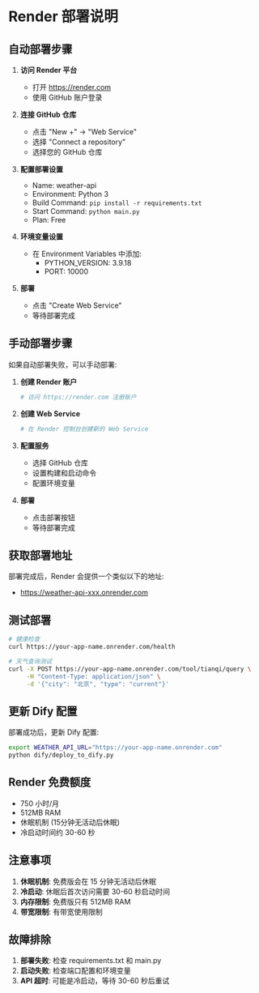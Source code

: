 # Render 部署说明

## 自动部署步骤

1. **访问 Render 平台**
   - 打开 https://render.com
   - 使用 GitHub 账户登录

2. **连接 GitHub 仓库**
   - 点击 "New +" -> "Web Service"
   - 选择 "Connect a repository"
   - 选择您的 GitHub 仓库

3. **配置部署设置**
   - Name: weather-api
   - Environment: Python 3
   - Build Command: `pip install -r requirements.txt`
   - Start Command: `python main.py`
   - Plan: Free

4. **环境变量设置**
   - 在 Environment Variables 中添加:
     - PYTHON_VERSION: 3.9.18
     - PORT: 10000

5. **部署**
   - 点击 "Create Web Service"
   - 等待部署完成

## 手动部署步骤

如果自动部署失败，可以手动部署:

1. **创建 Render 账户**
   ```bash
   # 访问 https://render.com 注册账户
   ```

2. **创建 Web Service**
   ```bash
   # 在 Render 控制台创建新的 Web Service
   ```

3. **配置服务**
   - 选择 GitHub 仓库
   - 设置构建和启动命令
   - 配置环境变量

4. **部署**
   - 点击部署按钮
   - 等待部署完成

## 获取部署地址

部署完成后，Render 会提供一个类似以下的地址:
- https://weather-api-xxx.onrender.com

## 测试部署

```bash
# 健康检查
curl https://your-app-name.onrender.com/health

# 天气查询测试
curl -X POST https://your-app-name.onrender.com/tool/tianqi/query \
     -H "Content-Type: application/json" \
     -d '{"city": "北京", "type": "current"}'
```

## 更新 Dify 配置

部署成功后，更新 Dify 配置:

```bash
export WEATHER_API_URL="https://your-app-name.onrender.com"
python dify/deploy_to_dify.py
```

## Render 免费额度

- 750 小时/月
- 512MB RAM
- 休眠机制 (15分钟无活动后休眠)
- 冷启动时间约 30-60 秒

## 注意事项

1. **休眠机制**: 免费版会在 15 分钟无活动后休眠
2. **冷启动**: 休眠后首次访问需要 30-60 秒启动时间
3. **内存限制**: 免费版只有 512MB RAM
4. **带宽限制**: 有带宽使用限制

## 故障排除

1. **部署失败**: 检查 requirements.txt 和 main.py
2. **启动失败**: 检查端口配置和环境变量
3. **API 超时**: 可能是冷启动，等待 30-60 秒后重试